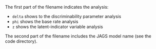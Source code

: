 The first part of the filename indicates the analysis:

- `delta` shows to the discriminability parameter analysis
- `phi` shows the base rate analysis
- `z` shows the latent-indicator variable analysis


The second part of the filename includes the JAGS model name (see the code directory).
